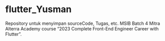 # flutter_Yusman
Repository untuk menyimpan sourceCode, Tugas, etc. MSIB Batch 4 Mitra Alterra Academy course “2023 Complete Front-End Engineer Career with Flutter”.
